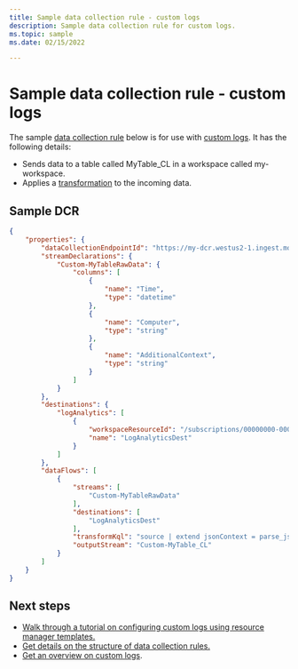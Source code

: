 ```yaml
---
title: Sample data collection rule - custom logs
description: Sample data collection rule for custom logs.
ms.topic: sample
ms.date: 02/15/2022

---
```


# Sample data collection rule - custom logs
The sample [data collection rule](../essentials/data-collection-rule-overview.md) below is for use with [custom logs](../logs/logs-ingestion-api-overview.md). It has the following details:

- Sends data to a table called MyTable_CL in a workspace called my-workspace.
- Applies a [transformation](../essentials//data-collection-transformations.md) to the incoming data.

## Sample DCR

```json
{
    "properties": { 
        "dataCollectionEndpointId": "https://my-dcr.westus2-1.ingest.monitor.azure.com",
        "streamDeclarations": {
            "Custom-MyTableRawData": {
                "columns": [
                    {
                        "name": "Time",
                        "type": "datetime"
                    },
                    {
                        "name": "Computer",
                        "type": "string"
                    },
                    {
                        "name": "AdditionalContext",
                        "type": "string"
                    }
                ]
            }
        },
        "destinations": {
            "logAnalytics": [
                {
                    "workspaceResourceId": "/subscriptions/00000000-0000-0000-0000-000000000000/resourceGroups/cefingestion/providers/microsoft.operationalinsights/workspaces/my-workspace",
                    "name": "LogAnalyticsDest"
                }
            ]
        },
        "dataFlows": [
            {
                "streams": [
                    "Custom-MyTableRawData"
                ],
                "destinations": [
                    "LogAnalyticsDest"
                ],
                "transformKql": "source | extend jsonContext = parse_json(AdditionalContext) | project TimeGenerated = Time, Computer, AdditionalContext = jsonContext, ExtendedColumn=tostring(jsonContext.CounterName)",
                "outputStream": "Custom-MyTable_CL"
            }
        ]
    }
}
```


## Next steps

- [Walk through a tutorial on configuring custom logs using resource manager templates.](tutorial-data-ingestion-api.md)
- [Get details on the structure of data collection rules.](../essentials/data-collection-rule-structure.md)
- [Get an overview on custom logs](logs-ingestion-api-overview.md).
